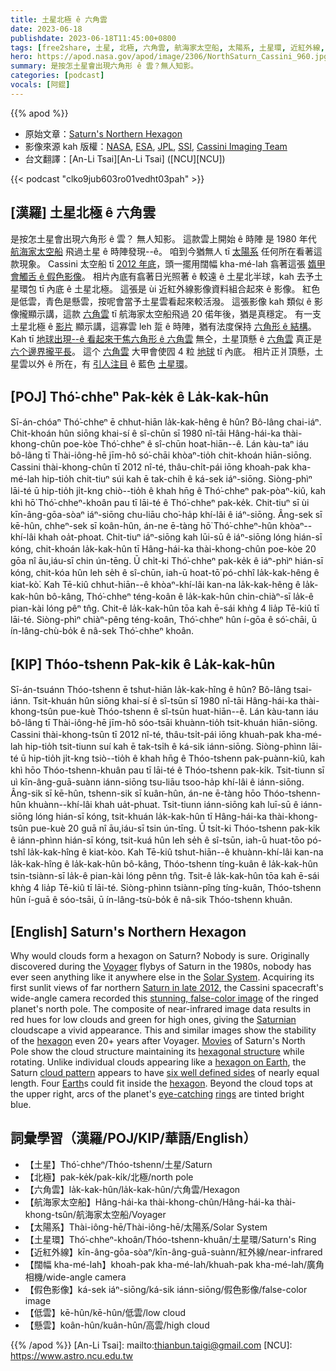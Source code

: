 ```yaml
---
title: 土星北極 ê 六角雲
date: 2023-06-18
publishdate: 2023-06-18T11:45:00+0800
tags: [free2share, 土星, 北極, 六角雲, 航海家太空船, 太陽系, 土星環, 近紅外線, 闊幅 kha-mé-lah, 假色影像, 低雲, 懸雲]
hero: https://apod.nasa.gov/apod/image/2306/NorthSaturn_Cassini_960.jpg
summary: 是按怎土星會出現六角形 ê 雲？無人知影。
categories: [podcast]
vocals: [阿錕]
---
```


{{% apod %}}

- 原始文章：[Saturn's Northern Hexagon](https://apod.nasa.gov/apod/ap230618.html)
- 影像來源 kah 版權：[NASA](https://www.nasa.gov/), [ESA](https://www.esa.int/), [JPL](https://www.jpl.nasa.gov/), [SSI](https://www.spacescience.org/), [Cassini Imaging Team](https://ciclops.org/)
- 台文翻譯：[An-Li Tsai][An-Li Tsai] ([NCU][NCU])

{{< podcast "clko9jub603ro01vedht03pah" >}}

## [漢羅] 土星北極 ê 六角雲
是按怎土星會出現六角形 ê 雲？
無人知影。
這款雲上開始 ê 時陣 是 1980 年代 [航海家太空船][Voyager] 飛過土星 ê 時陣發現--ê。
咱到今猶無人 tī [太陽系][Solar System] 任何所在看著這款現象。
Cassini 太空船 tī [2012 年底][Saturn in late 2012]，頭一擺用闊幅 kha-mé-lah 翕著這張 [媠甲會觸舌 ê 假色影像][stunning, false-color image]。
相片內底有翕著日光照著 ê 較遠 ê 土星北半球，kah 去予土星環包 tī 內底 ê 土星北極。
這張是 ùi 近紅外線影像資料組合起來 ê 影像。
紅色是低雲，青色是懸雲，按呢會當予土星雲看起來較活潑。
這張影像 kah 類似 ê 影像攏顯示講，這款 [六角雲][hexagon 1] tī 航海家太空船飛過 20 偌年後，猶是真穩定。
有一支土星北極 ê [影片][Movies] 顯示講，這寡雲 leh 踅 ê 時陣，猶有法度保持 [六角形 ê 結構][hexagonal structure]。
Kah tī [地球出現--ê 看起來干焦六角形 ê 六角雲][hexagon on Earth] 無仝，土星頂懸 ê [六角雲][cloud pattern] 真正是 [六个邊界攏平長][six well defined sides]。
這个 [六角雲][hexagon 2] 大甲會使囥 4 粒 [地球][Earth] tī 內底。
相片正爿頂懸，土星雲以外 ê 所在，有 [引人注目][eye-catching] ê 藍色 [土星環][rings]。

## [POJ] Thó͘-chheⁿ Pak-ke̍k ê La̍k-kak-hûn
Sī-án-chóaⁿ Thó͘-chheⁿ ē chhut-hiān la̍k-kak-hêng ê hûn?
Bô-lâng chai-iáⁿ.
Chit-khoán hûn siōng khai-sí ê sî-chūn sī 1980 nî-tāi Hâng-hái-ka thài-khong-chûn poe-kòe Thó͘-chheⁿ ê sî-chūn hoat-hiān--ê.
Lán kàu-taⁿ iáu bô-lâng tī Thài-iông-hē jīm-hô só͘-chāi khòaⁿ-tio̍h chit-khoán hiān-siōng.
Cassini thài-khong-chûn tī 2012 nî-té, thâu-chi̍t-pái iōng khoah-pak kha-mé-lah hip-tio̍h chit-tiuⁿ súi kah ē tak-chi̍h ê ká-sek iáⁿ-siōng.
Siòng-phìⁿ lāi-té ū hip-tio̍h ji̍t-kng chiò--tio̍h ê khah hn̄g ê Thó͘-chheⁿ pak-pòaⁿ-kiû, kah khì hō͘ Thó͘-chheⁿ-khoân pau tī lāi-té ê Thó͘-chheⁿ pak-ke̍k.
Chit-tiuⁿ sī ùi kīn-âng-gōa-sòaⁿ iáⁿ-siōng chu-liāu cho͘-ha̍p khí-lâi ê iáⁿ-siōng.
Âng-sek sī kē-hûn, chheⁿ-sek sī koân-hûn, án-ne ē-tàng hō͘ Thó͘-chheⁿ-hûn khòaⁿ--khí-lâi khah oa̍t-phoat.
Chit-tiuⁿ iáⁿ-siōng kah lūi-sū ê iáⁿ-siōng lóng hián-sī kóng, chit-khoán la̍k-kak-hûn tī Hâng-hái-ka thài-khong-chûn poe-kòe 20 gōa nî āu,iáu-sī chin ún-tēng.
Ū chi̍t-ki Thó͘-chheⁿ pak-ke̍k ê iáⁿ-phìⁿ hián-sī kóng, chit-kóa hûn leh se̍h ê sî-chūn, iah-ū hoat-tō͘ pó-chhî la̍k-kak-hêng ê kiat-kò͘.
Kah Tē-kiû chhut-hiān--ê khòaⁿ-khí-lâi kan-na la̍k-kak-hêng ê la̍k-kak-hûn bô-kâng, Thó͘-chheⁿ téng-koân ê la̍k-kak-hûn chin-chiàⁿ-sī la̍k-ê pian-kài lóng pêⁿ tn̂g.
Chit-ê la̍k-kak-hûn tōa kah ē-sái khǹg 4 lia̍p Tē-kiû tī lāi-té.
Siòng-phìⁿ chiàⁿ-pêng téng-koân, Thó͘-chheⁿ hûn í-gōa ê só͘-chāi, ū ín-lâng-chù-bo̍k ê nâ-sek Thó͘-chheⁿ khoân.

## [KIP] Thóo-tshenn Pak-ki̍k ê La̍k-kak-hûn
Sī-án-tsuánn Thóo-tshenn ē tshut-hiān la̍k-kak-hîng ê hûn?
Bô-lâng tsai-iánn.
Tsit-khuán hûn siōng khai-sí ê sî-tsūn sī 1980 nî-tāi Hâng-hái-ka thài-khong-tsûn pue-kuè Thóo-tshenn ê sî-tsūn huat-hiān--ê.
Lán kàu-tann iáu bô-lâng tī Thài-iông-hē jīm-hô sóo-tsāi khuànn-tio̍h tsit-khuán hiān-siōng.
Cassini thài-khong-tsûn tī 2012 nî-té, thâu-tsi̍t-pái iōng khuah-pak kha-mé-lah hip-tio̍h tsit-tiunn suí kah ē tak-tsi̍h ê ká-sik iánn-siōng.
Siòng-phìnn lāi-té ū hip-tio̍h ji̍t-kng tsiò--tio̍h ê khah hn̄g ê Thóo-tshenn pak-puànn-kiû, kah khì hōo Thóo-tshenn-khuân pau tī lāi-té ê Thóo-tshenn pak-ki̍k.
Tsit-tiunn sī uì kīn-âng-guā-suànn iánn-siōng tsu-liāu tsoo-ha̍p khí-lâi ê iánn-siōng.
Âng-sik sī kē-hûn, tshenn-sik sī kuân-hûn, án-ne ē-tàng hōo Thóo-tshenn-hûn khuànn--khí-lâi khah ua̍t-phuat.
Tsit-tiunn iánn-siōng kah luī-sū ê iánn-siōng lóng hián-sī kóng, tsit-khuán la̍k-kak-hûn tī Hâng-hái-ka thài-khong-tsûn pue-kuè 20 guā nî āu,iáu-sī tsin ún-tīng.
Ū tsi̍t-ki Thóo-tshenn pak-ki̍k ê iánn-phìnn hián-sī kóng, tsit-kuá hûn leh se̍h ê sî-tsūn, iah-ū huat-tōo pó-tshî la̍k-kak-hîng ê kiat-kòo.
Kah Tē-kiû tshut-hiān--ê khuànn-khí-lâi kan-na la̍k-kak-hîng ê la̍k-kak-hûn bô-kâng, Thóo-tshenn tíng-kuân ê la̍k-kak-hûn tsin-tsiànn-sī la̍k-ê pian-kài lóng pênn tn̂g.
Tsit-ê la̍k-kak-hûn tōa kah ē-sái khǹg 4 lia̍p Tē-kiû tī lāi-té.
Siòng-phìnn tsiànn-pîng tíng-kuân, Thóo-tshenn hûn í-guā ê sóo-tsāi, ū ín-lâng-tsù-bo̍k ê nâ-sik Thóo-tshenn khuân.

## [English] Saturn's Northern Hexagon
Why would clouds form a hexagon on Saturn?
Nobody is sure.
Originally discovered during the [Voyager][Voyager] flybys of Saturn in the 1980s, nobody has ever seen anything like it anywhere else in the [Solar System][Solar System].
Acquiring its first sunlit views of far northern [Saturn in late 2012][Saturn in late 2012], the Cassini spacecraft's wide-angle camera recorded this [stunning, false-color image][stunning, false-color image] of the ringed planet's north pole.
The composite of near-infrared image data results in red hues for low clouds and green for high ones, giving the [Saturnian][Saturnian] cloudscape a vivid appearance.
This and similar images show the stability of the [hexagon][hexagon 1] even 20+ years after Voyager.
[Movies][Movies] of Saturn's North Pole show the cloud structure maintaining its [hexagonal structure][hexagonal structure] while rotating.
Unlike individual clouds appearing like a [hexagon on Earth][hexagon on Earth], the Saturn [cloud pattern][cloud pattern] appears to have [six well defined sides][six well defined sides] of nearly equal length.
Four [Earth][Earth]s could fit inside the [hexagon][hexagon 2].
Beyond the cloud tops at the upper right, arcs of the planet's [eye-catching][eye-catching] [rings][rings] are tinted bright blue.

## 詞彙學習（漢羅/POJ/KIP/華語/English）
- 【土星】Thó͘-chheⁿ/Thóo-tshenn/土星/Saturn
- 【北極】pak-ke̍k/pak-ki̍k/北極/north pole
- 【六角雲】la̍k-kak-hûn/la̍k-kak-hûn/六角雲/Hexagon
- 【航海家太空船】Hâng-hái-ka thài-khong-chûn/Hâng-hái-ka thài-khong-tsûn/航海家太空船/Voyager
- 【太陽系】Thài-iông-hē/Thài-iông-hē/太陽系/Solar System
- 【土星環】Thó͘-chheⁿ-khoân/Thóo-tshenn-khuân/土星環/Saturn's Ring
- 【近紅外線】kīn-âng-gōa-sòaⁿ/kīn-âng-guā-suànn/紅外線/near-infrared
- 【闊幅 kha-mé-lah】khoah-pak kha-mé-lah/khuah-pak kha-mé-lah/廣角相機/wide-angle camera
- 【假色影像】ká-sek iáⁿ-siōng/ká-sik iánn-siōng/假色影像/false-color image
- 【低雲】kē-hûn/kē-hûn/低雲/low cloud
- 【懸雲】koân-hûn/kuân-hûn/高雲/high cloud

{{% /apod %}}
[An-Li Tsai]: mailto:thianbun.taigi@gmail.com
[NCU]: https://www.astro.ncu.edu.tw

[copyright]: https://apod.nasa.gov/apod/fap/lib/about_apod.html#srapply
[License]: https://creativecommons.org/licenses/by/2.0/

[Voyager]:https://en.wikipedia.org/wiki/Voyager_1
[Solar System]:https://space.jpl.nasa.gov/
[Saturn in late 2012]:https://apod.nasa.gov/apod/ap121204.html
[stunning, false-color image]:https://photojournal.jpl.nasa.gov/catalog/PIA14946
[Saturnian]:https://solarsystem.nasa.gov/planets/saturn/overview/
[hexagon 1]:https://mathworld.wolfram.com/Hexagon.html
[Movies]:https://photojournal.jpl.nasa.gov/catalog/PIA09187
[hexagonal structure]:https://en.wikipedia.org/wiki/Saturn%27s_hexagon
[hexagon on Earth]:https://visibleearth.nasa.gov/images/59758/hexagonal-cloud-cells-in-south-atlantic-ocean
[cloud pattern]:https://www.nasa.gov/mission_pages/cassini/media/cassini-20070327.html
[six well defined sides]:https://www.planetary.org/blogs/emily-lakdawalla/2010/2471.html
[Earth]:http://antwrp.gsfc.nasa.gov/apod/image/0610/earthlights02_dmsp_big.jpg
[hexagon 2]:http://en.wikipedia.org/wiki/Hexagon
[eye-catching]:https://d.newsweek.com/en/full/1872746/cat-looking-shocked.jpg
[rings]:https://apod.nasa.gov/apod/ap131021.html
